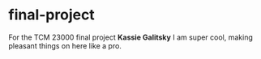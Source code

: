 # final-project
For the TCM 23000 final project
**Kassie Galitsky**
I am super cool, making pleasant things on here like a pro.
